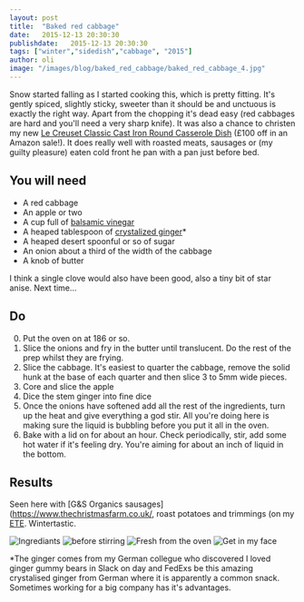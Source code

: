 ```yaml
---
layout: post
title:  "Baked red cabbage"
date:   2015-12-13 20:30:30
publishdate:   2015-12-13 20:30:30
tags: ["winter","sidedish","cabbage", "2015"]
author: oli
image: "/images/blog/baked_red_cabbage/baked_red_cabbage_4.jpg"
---
```


Snow started falling as I started cooking this, which is pretty fitting. It's gently spiced, slightly sticky, sweeter than it should be and unctuous is exactly the right way.  Apart from the chopping it's dead easy (red cabbages are hard and you'll need a very sharp knife).  It was also a chance to christen my new [Le Creuset Classic Cast Iron Round Casserole Dish](http://amzn.to/1QdlVzW) (£100 off in an Amazon sale!).   It does really well with roasted meats, sausages or (my guilty pleasure) eaten cold front he pan with a pan just before bed.


## You will need

* A red cabbage
* An apple or two
* A cup full of [balsamic vinegar](http://amzn.to/1QCDabe)
* A heaped tablespoon of [crystalized ginger](http://amzn.to/1JTX1Uh)*
* A heaped desert spoonful or so of sugar
* An onion about a third of the width of the cabbage
* A knob of butter

I think a single clove would also have been good, also a tiny bit of star anise.  Next time...

## Do

0. Put the oven on at 186 or so.
1. Slice the onions and fry in the butter until translucent.  Do the rest of the prep whilst they are frying.
2. Slice the cabbage.  It's easiest to quarter the cabbage, remove the solid hunk at the base of each quarter and then slice 3 to 5mm wide pieces.
3. Core and slice the apple
4. Dice the stem ginger into fine dice
5. Once the onions have softened add all the rest of the ingredients, turn up the heat and give everything a god stir.  All you're doing here is making sure the liquid is bubbling before you put it all in the oven.
6. Bake with a lid on for about an hour.  Check periodically, stir, add some hot water if it's feeling dry.  You're aiming for about an inch of liquid in the bottom.


## Results

Seen here with [G&S Organics sausages](https://www.thechristmasfarm.co.uk/, roast potatoes and trimmings (on my [ETE](http://eteplate.com/).  Wintertastic.


![Ingrediants](/images/blog/baked_red_cabbage/baked_red_cabbage_1.jpg)
![before stirring](/images/blog/baked_red_cabbage/baked_red_cabbage_2.jpg)
![Fresh from the oven](/images/blog/baked_red_cabbage/baked_red_cabbage_3.jpg)
![Get in my face](/images/blog/baked_red_cabbage/baked_red_cabbage_4.jpg)


*The ginger comes from my German collegue who discovered I loved ginger gummy bears in Slack on day and FedExs be this amazing crystalised ginger from German where it is apparently a common snack.  Sometimes working for a big company has it's advantages.

